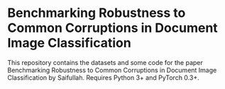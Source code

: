 # Benchmarking Robustness to Common Corruptions in Document Image Classification
This repository contains the datasets and some code for the paper Benchmarking Robustness to Common Corruptions in Document Image Classification by Saifullah.
Requires Python 3+ and PyTorch 0.3+.
